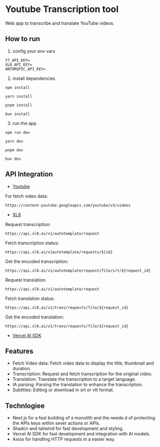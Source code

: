 # Youtube Transcription tool

Web app to transcribe and translate YouTube videos.

## How to run
1. config your env vars
```
YT_API_KEY=
XL8_API_KEY=
ANTHROPIC_API_KEY=
```
2. install dependencies
```
npm install
```
```
yarn install
```
```
pnpm install
```
```
bun install
```
3. run the app
```
npm run dev
```
```
yarn dev
```
```
pnpm dev
```
```
bun dev
```


## API Integration

- [Youtube](https://developers.google.com/youtube/v3)

For fetch video data:
```
https://content-youtube.googleapis.com/youtube/v3/videos
```

- [XL8](https://www.xl8.ai/documentations)

Request transcription:
```
https://api.xl8.ai/v1/autotemplate/request
```
Fetch transcription status:
```
https://api.xl8.ai/v1autotemplate/requests/${id}
```
Get the encoded transcription:
```
https://api.xl8.ai/v1/autotemplate/request/file/srt/${request_id}
```
Request translation:
```
https://api.xl8.ai/v1/autotemplate/request
```
Fetch translation status:
```
https://api.xl8.ai/v1/trans/requests/file/${request_id}
```
Get the encoded translation:
```
https://api.xl8.ai/v1/trans/requests/file/${request_id}
```

- [Vercel AI SDK](https://ai-sdk.dev/providers/ai-sdk-providers/anthropic)



## Features

- Fetch Video data: Fetch video data to display the title, thumbnail and duration.
- Transcription: Request and fetch transcription for the original video.
- Translation: Translate the transcription to a target language.
- IA parsing: Parsing the translation to enhance the transcription.
- Subtitles: Editing or download in srt or vtt format.

## Technlogiee
- Next.js for a fast building of a monolith and the neede.d of protecting the APIs keys within sever actions or APIs.
- Shadcn and tailwind for fast development and styling.
- Vercel AI SDK for fast development and integration with AI models.
- Axios for handling HTTP requests in a easier way.
